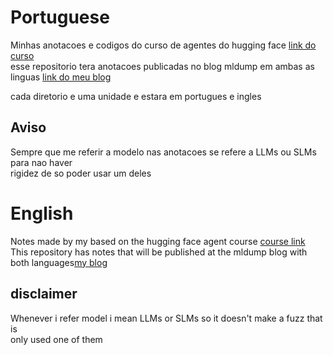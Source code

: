 # Portuguese

Minhas anotacoes e codigos do curso de agentes do hugging face [link do curso](https://huggingface.co/learn/agents-course) <br>
esse repositorio tera anotacoes publicadas no blog mldump em ambas as linguas [link do meu blog](https://www.mldump.com) <br>

cada diretorio e uma unidade e estara em portugues e ingles

## Aviso

Sempre que me referir a modelo nas anotacoes se refere a LLMs ou SLMs para nao haver <br>
rigidez de so poder usar um deles

# English

Notes made by my based on the hugging face agent course [course link](https://huggingface.co/learn/agents-course) <br>
This repository has notes that will be published at the mldump blog with both languages[my blog](https://www.mldump.com) <br>

## disclaimer

Whenever i refer model i mean LLMs or SLMs so it doesn't make a fuzz that is <br>
only used one of them
